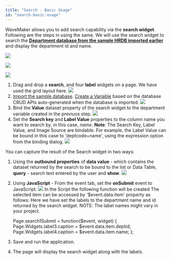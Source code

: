```yaml
---
title: "Search - Basic Usage"
id: "search-basic-usage"
---
```


WaveMaker allows you to add search capability via the **search widget**. Following are the steps in using the same. We will use the search widget to search the [**Department database from the sample HRDB imported earlier**](/learn/app-development/services/database-services/working-with-databases/#integrating-database) and display the department id and name.

[![](/learn/assets/search_run1.png)](/learn/assets/search_run1.png)

[![](/learn/assets/search_run2.png)](/learn/assets/search_run2.png)

[![](/learn/assets/search_run3.png)](/learn/assets/search_run3.png)

1. Drag and drop a **search**, and four **label** widgets on a page. We have used the grid layout here. [![](/learn/assets/search_design.png)](/learn/assets/search_design.png)
2. [Import the sample database](/learn/app-development/services/database-services/working-with-databases/). [Create a Variable](/learn/assets/var_sel.png) based on the database CRUD APIs auto-generated when the database is imported. [![](/learn/assets/search_lv.png)](/learn/assets/search_lv.png)
3. Bind the **Value** dataset property of the search widget to the department variable created in the previuos step. [![](/learn/assets/search_bind.png)](/learn/assets/search_bind.png)
4. Set the **Search key** and **Label Value** properties to the column name you want to search by, in this case, _name_. **Note**: The Search Key, Label Value, and Image Source are bindable. For example, the Label Value can be bound in this case to 'deptcode+name', using the expression option from the binding dialog. [![](/learn/assets/search_props.png)](/learn/assets/search_props.png)

You can capture the result of the Search widget in two ways:

1. Using the **outbound properties** of **data value** - which contains the dataset returned by the search to be bound to the list or Data Table, **query** - search text entered by the user and **show**. [![](/learn/assets/search_outbound.png)](/learn/assets/search_outbound.png)
2. Using **JavaScript** - From the event tab, set the **onSubmit** event to JavaScript. [![](/learn/assets/search_event.png)](/learn/assets/search_event.png) In the Script the following function will be created The selected item can be accessed by '$event.data.item' property as follows: Here we have set the labels to the department name and id returned by the search widget. NOTE: The label names might vary in your project.
    
    Page.search1Submit = function($event, widget) {
            Page.Widgets.label3.caption = $event.data.item.deptid;
            Page.Widgets.label4.caption = $event.data.item.name;
        };
    
3. Save and run the application.
4. The page will display the search widget along with the labels.
